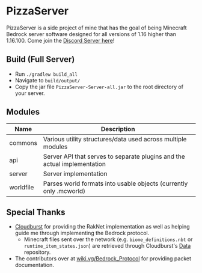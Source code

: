# PizzaServer
PizzaServer is a side project of mine that has the goal of being Minecraft Bedrock server software designed for all versions of 1.16 higher than 1.16.100.
Come join the [Discord Server here](https://discord.gg/R4N9mnNPsm)!

## Build (Full Server)
- Run `./gradlew build_all`
- Navigate to `build/output/`
- Copy the jar file `PizzaServer-Server-all.jar` to the root directory of your server.

## Modules

| Name      | Description                                                                 |
| --------- | --------------------------------------------------------------------------- |
| commons   | Various utility structures/data used across multiple modules                |
| api       | Server API that serves to separate plugins and the actual implementation    |
| server    | Server implementation                                                       | 
| worldfile | Parses world formats into usable objects (currently only .mcworld)          |

## Special Thanks
- [Cloudburst](https://github.com/CloudburstMC) for providing the RakNet implementation as well as helping guide me through implementing the Bedrock protocol.
  - Minecraft files sent over the network (e.g. `biome_definitions.nbt` or `runtime_item_states.json`) are retrieved through Cloudburst's [Data](https://github.com/CloudburstMC/Data) repository.
- The contributors over at [wiki.vg/Bedrock_Protocol](https://wiki.vg/Bedrock_Protocol) for providing packet documentation.
